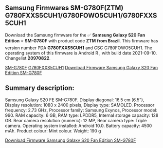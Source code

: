 <h2>Samsung Firmwares SM-G780F(ZTM) G780FXXS5CUH1/G780FOWO5CUH1/G780FXXS5CUH1</h2>
Download the Samsung firmware for the ✅ <strong>Samsung Galaxy S20 Fan Edition </strong> ⭐ <strong>SM-G780F</strong> with product code <strong>ZTM</strong> <strong> from Brazil</strong>. This firmware has version number PDA <strong>G780FXXS5CUH1</strong> and CSC G780FOWO5CUH1. The operating system of this firmware is Android R , with build date 2021-09-10. Changelist <strong>20970822</strong>.


[SM-G780F](https://samfirm.shop/samsung/model/SM-G780F)
[G780FXXS5CUH1](https://samfirm.shop/samsung/pda/G780FXXS5CUH1)
[Download Firmware Samsung Galaxy S20 Fan Edition SM-G780F](https://samfirm.shop/samsung/firmware/455326)
<h2>Summary description:</h2>
<p>Samsung Galaxy S20 FE SM-G780F. Display diagonal: 16.5 cm (6.5"), Display resolution: 1080 x 2400 pixels, Display type: SAMOLED. Processor frequency: 2.73 GHz, Processor family: Samsung Exynos, Processor model: 990. RAM capacity: 6 GB, RAM type: LPDDR5, Internal storage capacity: 128 GB. Rear camera resolution (numeric): 12 MP, Rear camera type: Triple camera. Operating system installed: Android 10.0. Battery capacity: 4500 mAh. Product colour: Mint colour. Weight: 190 g</p>


[Download Firmware Samsung Galaxy S20 Fan Edition SM-G780F](https://samfirm.shop/samsung/firmware/455326)
